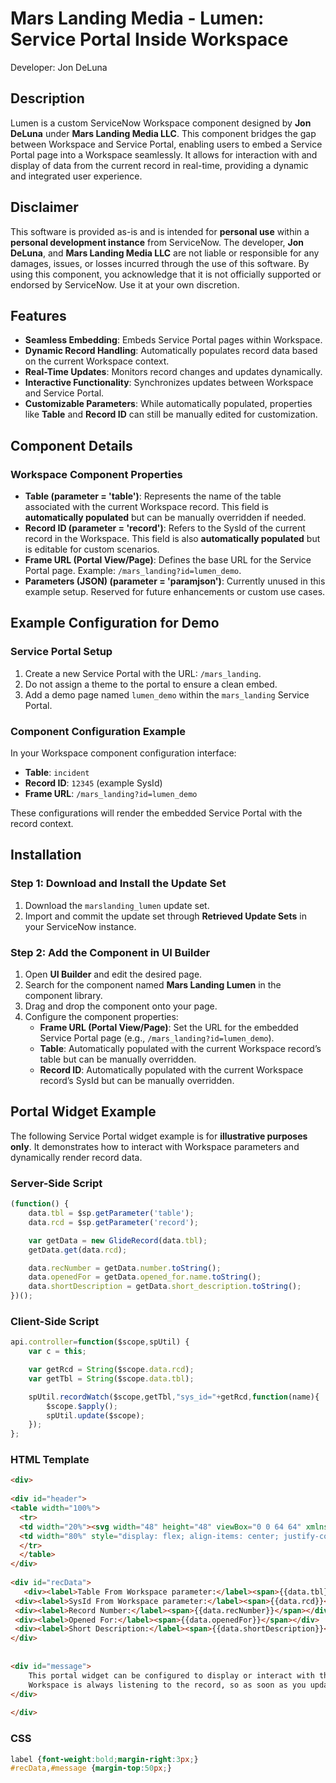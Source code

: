 # Mars Landing Media - Lumen: Service Portal Inside Workspace
Developer: Jon DeLuna
## Description

Lumen is a custom ServiceNow Workspace component designed by **Jon DeLuna** under **Mars Landing Media LLC**. This component bridges the gap between Workspace and Service Portal, enabling users to embed a Service Portal page into a Workspace seamlessly. It allows for interaction with and display of data from the current record in real-time, providing a dynamic and integrated user experience.

## Disclaimer

This software is provided as-is and is intended for **personal use** within a **personal development instance** from ServiceNow. The developer, **Jon DeLuna**, and **Mars Landing Media LLC** are not liable or responsible for any damages, issues, or losses incurred through the use of this software. By using this component, you acknowledge that it is not officially supported or endorsed by ServiceNow. Use it at your own discretion.


## Features

- **Seamless Embedding**: Embeds Service Portal pages within Workspace.
- **Dynamic Record Handling**: Automatically populates record data based on the current Workspace context.
- **Real-Time Updates**: Monitors record changes and updates dynamically.
- **Interactive Functionality**: Synchronizes updates between Workspace and Service Portal.
- **Customizable Parameters**: While automatically populated, properties like **Table** and **Record ID** can still be manually edited for customization.

## Component Details

### Workspace Component Properties

- **Table (parameter = 'table')**: Represents the name of the table associated with the current Workspace record. This field is **automatically populated** but can be manually overridden if needed.
- **Record ID (parameter = 'record')**: Refers to the SysId of the current record in the Workspace. This field is also **automatically populated** but is editable for custom scenarios.
- **Frame URL (Portal View/Page)**: Defines the base URL for the Service Portal page. Example: `/mars_landing?id=lumen_demo`.
- **Parameters (JSON) (parameter = 'paramjson')**: Currently unused in this example setup. Reserved for future enhancements or custom use cases.

## Example Configuration for Demo

### Service Portal Setup
1. Create a new Service Portal with the URL: `/mars_landing`.
2. Do not assign a theme to the portal to ensure a clean embed.
3. Add a demo page named `lumen_demo` within the `mars_landing` Service Portal.

### Component Configuration Example
In your Workspace component configuration interface:
- **Table**: `incident`
- **Record ID**: `12345` (example SysId)
- **Frame URL**: `/mars_landing?id=lumen_demo`

These configurations will render the embedded Service Portal with the record context.

## Installation

### Step 1: Download and Install the Update Set
1. Download the `marslanding_lumen` update set.
2. Import and commit the update set through **Retrieved Update Sets** in your ServiceNow instance.

### Step 2: Add the Component in UI Builder
1. Open **UI Builder** and edit the desired page.
2. Search for the component named **Mars Landing Lumen** in the component library.
3. Drag and drop the component onto your page.
4. Configure the component properties:
   - **Frame URL (Portal View/Page)**: Set the URL for the embedded Service Portal page (e.g., `/mars_landing?id=lumen_demo`).
   - **Table**: Automatically populated with the current Workspace record’s table but can be manually overridden.
   - **Record ID**: Automatically populated with the current Workspace record’s SysId but can be manually overridden.

## Portal Widget Example

The following Service Portal widget example is for **illustrative purposes only**. It demonstrates how to interact with Workspace parameters and dynamically render record data.

### Server-Side Script
```javascript
(function() {
    data.tbl = $sp.getParameter('table');
    data.rcd = $sp.getParameter('record');

    var getData = new GlideRecord(data.tbl);
    getData.get(data.rcd);

    data.recNumber = getData.number.toString();
    data.openedFor = getData.opened_for.name.toString();
    data.shortDescription = getData.short_description.toString();
})();
```
### Client-Side Script
```javascript
api.controller=function($scope,spUtil) {
    var c = this;

    var getRcd = String($scope.data.rcd);
    var getTbl = String($scope.data.tbl);

    spUtil.recordWatch($scope,getTbl,"sys_id="+getRcd,function(name){
        $scope.$apply();
        spUtil.update($scope);
    });
};
```


### HTML Template
```html
<div>
  
<div id="header">
<table width="100%">
  <tr>
  <td width="20%"><svg width="48" height="48" viewBox="0 0 64 64" xmlns="http://www.w3.org/2000/svg" fill="#000000"><g id="SVGRepo_bgCarrier" stroke-width="0"></g><g id="SVGRepo_tracerCarrier" stroke-linecap="round" stroke-linejoin="round"></g><g id="SVGRepo_iconCarrier"> <path d="m16.59 14a24.69 24.69 0 0 1 11.06-6.52c6.56-1.63 11.81-1 15.37 1.25s4.63 4.37 4.63 4.37l2.35-1.75s-2.31-5.5 2.57-6.81 5.81 2.69 5.62 5.81-2.35 3.75-3.19 3.88a9.11 9.11 0 0 1 -2.69-.44l-2.68 4a15.54 15.54 0 0 1 1.48 6.21 37.51 37.51 0 0 1 -.11 5.58s3.59 1.5 3.71 1.5 2.92-1 3.92-.17.71 1.59.71 1.59 2 0 1.54 1.75a2.75 2.75 0 0 1 -1.67 2.08 1.16 1.16 0 0 1 .5 1.54 2.64 2.64 0 0 1 -3.27 1.13 6.39 6.39 0 0 1 -2.33-3.17 8 8 0 0 1 -.29-1.54l-3.17-1s-2.58 8.62-3.71 12.16-1.79 5.84-1.79 5.84 3.87 0 4.33 1.91.42 4.92 0 5.21-5 .67-8.41.67-4.54-.79-4.5-1.33 0-7.55-.25-7.67a16.22 16.22 0 0 0 -4 0c-1.67.16-2.88.62-2.92 1s.25 7.29 0 7.75-6.25.95-10.17 1-4.58 0-4.58-.42-.67-5 .63-5.71a19 19 0 0 1 4.7-1s-2.87-7.83-4.29-11.75-2.37-6.92-2.37-6.92l-3.25.97s.29 1.62-.5 2.21-2.25 1-3 0a2.48 2.48 0 0 1 -.34-2.09 2.75 2.75 0 0 1 -1.33-2.41c.21-1.46.79-2 1.13-2.17a2.63 2.63 0 0 1 .87-.08s.87-1.63 2.1-1.3a1.59 1.59 0 0 1 1.3 1.34l2.25-.84a16.34 16.34 0 0 1 -.13-7 11.6 11.6 0 0 1 2.29-5.25l-4.41-4.62a5.46 5.46 0 0 1 -4.13.92c-2.17-.55-4.17-2.71-2.44-6s7.27-3.59 8.63-1.71 0 4.33 0 4.33z" fill="#1d1d1b"></path> <path d="m8.32 31.37-.55-.87s.21-1 1.05-.63 1 1.59 1.12 1.54 2.5-.95 2.63-.7.54 2.41.54 2.41-4 1-4 1.25.33 1.63-.21 2.09-1.33.5-1.5.16-.29-1.16 0-1.21.58-.2.58-.33-.08-.71-.08-.71-1 .34-1.5-.21-.92-2.08-.4-2.45a1.38 1.38 0 0 1 1.54-.09c.19.25.78-.25.78-.25z" fill="#ddc07c"></path> <path d="m12.15 31.41c.08.13.29.71.08.84a2.35 2.35 0 0 1 -.79.12s-.37-.54-.21-.66a4.31 4.31 0 0 1 .92-.3z" fill="#1d1d1b"></path> <path d="m8.48 6c1.73-.32 3.21.41 3.46 2s-1.83 4-3.25 4.58-3.33.46-4.12-.75-1.05-4.92 3.91-5.83z" fill="#fab900"></path> <path d="m12 11.21a37.25 37.25 0 0 1 4 3.79 5 5 0 0 1 -.75 1.29s-4.25-3.67-4.1-3.88.85-1.2.85-1.2z" fill="#ddc07c"></path> <path d="m52.9 5.75c1.41-.46 3.83-.21 4.37 3.08s-1.5 4.54-3.54 4.13a3.52 3.52 0 0 1 -2.87-3.88c.08-1.83.87-2.96 2.04-3.33z" fill="#fab900"></path> <path d="m50.52 12.16c.13.17 1.21 1 1.09 1.17s-2.29 3-2.29 3a19.78 19.78 0 0 1 -1-2.21c.04-.12 2.2-1.96 2.2-1.96z" fill="#ddc07c"></path> <path d="m25.27 9.71c2.44-1.12 8.67-1.92 13-1.25s8.73 5.87 9.73 9.54a50.26 50.26 0 0 1 1.34 7.58s-3.63-2.16-3.8-2-.2.75-.08.84 3.79 1.66 3.88 2 0 2.58 0 2.58a33.71 33.71 0 0 0 -3.63-1.58c-.08.12-.46.62 0 .75a22.81 22.81 0 0 1 3.46 2c0 .16-.33 2.7-.33 2.7s-2.75-1.54-2.88-1.5-.29.59-.12.63 2.87 1.67 2.83 1.92-3.67 11.83-3.81 11.87a21.14 21.14 0 0 1 -2.17-.92s-.33.59-.17.67 2.13.87 2 1.08-.38 1-.38 1a13.08 13.08 0 0 0 -2.33-1.08c-.13.12-.34.42-.13.58a23.7 23.7 0 0 1 2.32 1.09c0 .16 0 .83-.12.83a22.27 22.27 0 0 0 -2.52-1.04c-.21.08-.46.5-.21.66s2.46 1.09 2.42 1.34a5.33 5.33 0 0 1 -.38.87 22.57 22.57 0 0 0 -2.25-1.29c-.12 0-.29.62-.17.71a13.53 13.53 0 0 1 2 1.29c0 .12-2.66.29-2.7.62a1.91 1.91 0 0 0 0 .92c.08.17 3 0 4.83.25s2.63.21 2.71.67.29 3.29 0 3.37-5.71 0-7.08-.08-2.13-.33-2.13-.58-.08-7.75-.29-8-3.25-.63-5.71-.5a14 14 0 0 0 -4.46 1 8.58 8.58 0 0 0 -1.29-1.05c-.17 0-.58.3-.46.5s1.25 1.13 1.25 1.25a4 4 0 0 1 -.08.5 20.39 20.39 0 0 0 -3-1.87c-.17.12-.37.62-.17.75a29.24 29.24 0 0 1 3.13 2.33c0 .21.08 1.21.08 1.21s-2.62-1.75-2.79-1.5-.21.79-.08.88 2.79 1.25 2.83 1.54a22.45 22.45 0 0 1 0 3.75c-.16.21-10.62 1-10.75.58s-.12-3.5.17-3.71 6.46-1 6.54-1.21.08-.75-.12-.79-1.38 0-1.42-.08-5.54-14.13-6.75-19.21-1.67-11.83 1.97-16.62 5.27-5.42 8.27-6.79z" fill="#8ec480"></path> <g fill="#1d1d1b"> <path d="m33.32 11.62c.33 0 .33 1 .2 1a11.13 11.13 0 0 0 -6.79 1.88c-3.37 2.33-3.75 3.17-4 3.08s-.7-.25-.62-.46a14.07 14.07 0 0 1 11.17-5.54z"></path> <path d="m43.9 14.91a5.07 5.07 0 0 1 2.17 1.21c0 .21 0 .59-.21.46a16.21 16.21 0 0 1 -2-1c-.09-.17-.17-.5.04-.67z"></path> <path d="m44.57 17.71s2.79 1.12 3 1.7.33.71.08.67a18.75 18.75 0 0 1 -3.17-1.58c-.04-.21-.04-.71.09-.79z"></path> <path d="m45.07 20.83a19.27 19.27 0 0 1 3.08 1.71c.08.29.37.71 0 .54a28.64 28.64 0 0 1 -3.21-1.54 3.11 3.11 0 0 1 .13-.71z"></path> </g> <path d="m51.19 30.58c.17.08 3.58 1.54 3.71 1.58s2-.87 3-.58.75.83.66 1.08-.37.75-.16.92.21.29.33.29.54-.62.88-.41a1.16 1.16 0 0 1 .12 1.54 5.3 5.3 0 0 1 -1.58 1.21c-.17 0-.25.5-.08.62s1.08.42.87.79a1.58 1.58 0 0 1 -2.42.46c-1.2-1-1.58-3.67-1.62-3.87a2.43 2.43 0 0 0 -.5-.92 35.91 35.91 0 0 1 -3.5-1.13c0-.16.29-1.58.29-1.58z" fill="#ddc07c"></path> <path d="m32.57 39.08c.16 0 3.66.42 6.2-.83s4.09-3.25 4.42-3.17.79.58.71.75a10 10 0 0 1 -4.63 4.17c-3.16 1.41-6.29 1.54-6.54 1.29s-.58-2.13-.16-2.21z" fill="#1d1d1b"></path> <path d="m30.69 18.16c3.71-.82 9.08.21 11.17 4.63s1.54 10.33-3.29 13.08-11.3 2.67-14.3-.21-5.16-14.91 6.42-17.5z" fill="#1d1d1b"></path> <path d="m30.93 19.49c3.2-.71 7.84.18 9.64 4s1.33 8.92-2.84 11.29-9.73 2.3-12.34-.18-4.46-12.88 5.54-15.11z" fill="#e6e4da"></path> <path d="m31.46 25a3 3 0 0 1 2.38 5.35c-1.46.83-3.41.81-4.32-.06a3.27 3.27 0 0 1 1.94-5.29z" fill="#1d1d1b"></path> <path d="m32.23 26a1.6 1.6 0 0 1 1.59.46c.41.5-1 1.66-1.17 1.58s-1.17-1.63-.42-2.04z" fill="#e6e4da"></path> </g></svg></td>
  <td width="80%" style="display: flex; align-items: center; justify-content: center;"><h3>MARS LANDING MEDIA LLC</h3></td>
  </tr>
  </table>  
</div> 
  
<div id="recData">
   <div><label>Table From Workspace parameter:</label><span>{{data.tbl}}</span></div>
 <div><label>SysId From Workspace parameter:</label><span>{{data.rcd}}</span></div>
 <div><label>Record Number:</label><span>{{data.recNumber}}</span></div>
 <div><label>Opened For:</label><span>{{data.openedFor}}</span></div>
 <div><label>Short Description:</label><span>{{data.shortDescription}}</span></div>
</div>  
  
  
<div id="message">
    This portal widget can be configured to display or interact with the workspace record data.
    Workspace is always listening to the record, so as soon as you update it from the portal widget it should refresh workspace.
</div>
  
</div>
```

### CSS
```css
label {font-weight:bold;margin-right:3px;}
#recData,#message {margin-top:50px;}
```


